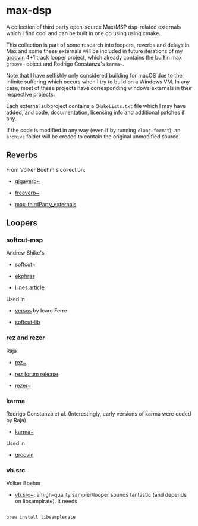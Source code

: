 # max-dsp

A collection of third party open-source Max/MSP dsp-related externals which I find cool and can be built in one go using using cmake.

This collection is part of some research into loopers, reverbs and delays in Max and some these externals will be included in future iterations of my [groovin](https://github.com/shakfu/groovin) 4+1 track looper project, which already contains the builtin max `groove~` object and Rodrigo Constanza's `karma~`.

Note that I have selfishly only considered building for macOS due to the infinite suffering which occurs when I try to build on a Windows VM. In any case, most of these projects have corresponding windows externals in their respective projects.

Each external subproject contains a `CMakeLists.txt` file which I may have added, and code, documentation, licensing info and additional patches if any.

If the code is modified in any way (even if by running `clang-format`), an `archive` folder will be creaed to contain the original unmodified source.


## Reverbs

From Volker Boehm's collection:

- [gigaverb~](https://github.com/v7b1/gigaverb)

- [freeverb~](https://github.com/v7b1/freeverb_64bit)

- [max-thirdParty_externals](https://github.com/v7b1/max-thirdParty_externals)


## Loopers

### softcut-msp

Andrew Shike's

- [softcut~](https://github.com/andr-ew/softcut-msp)

- [ekphras](https://github.com/andr-ew/ekphras)

- [liines article](https://llllllll.co/t/softcut/23925/61)

Used in

- [versos](https://github.com/icaroferre/Versos) by Icaro Ferre

- [softcut-lib](https://github.com/andr-ew/softcut-lib) 


### rez and rezer

Raja 

- [rez~](https://github.com/RajaRez/rez)

- [rez forum release](https://cycling74.com/forums/-ann-new-msp-external-rez~-sample-accurate-looper-wbuilt-in-declicking%27oneshot%27-beta-testing-from-now-%27til-1202021)

- [rezer~](https://github.com/RajaRez/rezer)


### karma

Rodrigo Constanza et al. (Interestingly, early versions of karma were coded by Raja)

- [karma~](https://github.com/rconstanzo/karma)

Used in

- [groovin](https://github.com/shakfu/groovin)



### vb.src

Volker Boehm

- [vb.src~](https://github.com/v7b1/vb-objects): a high-quality sampler/looper sounds fantastic (and depends on libsamplrate). It needs

```bash

brew install libsamplerate

```


